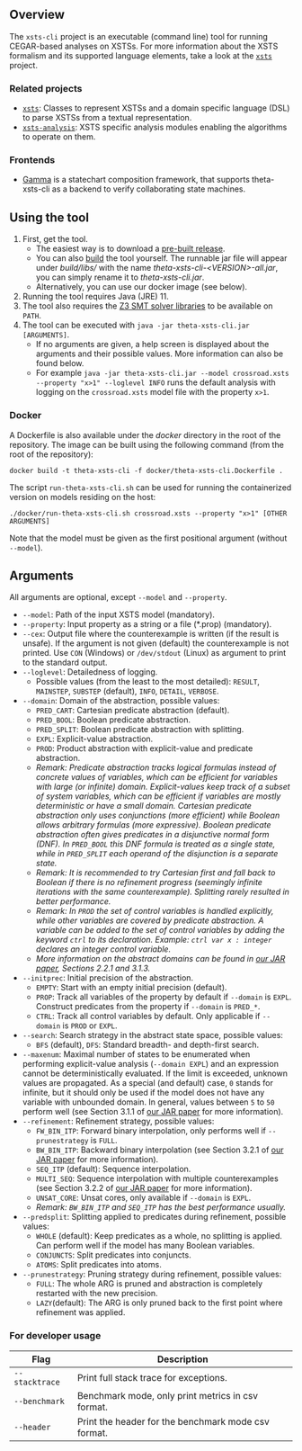 ## Overview

The `xsts-cli` project is an executable (command line) tool for running CEGAR-based analyses on XSTSs.
For more information about the XSTS formalism and its supported language elements, take a look at the [`xsts`](../xsts/README.md) project.

### Related projects

* [`xsts`](../xsts/README.md): Classes to represent XSTSs and a domain specific language (DSL) to parse XSTSs from a textual representation.
* [`xsts-analysis`](../xsts-analysis/README.md): XSTS specific analysis modules enabling the algorithms to operate on them.

### Frontends
* [Gamma](https://github.com/ftsrg/gamma) is a statechart composition framework, that supports theta-xsts-cli as a backend to verify collaborating state machines.

## Using the tool

1. First, get the tool.
    * The easiest way is to download a [pre-built release](https://github.com/ftsrg/theta/releases).
    * You can also [build](../../doc/Build.md) the tool yourself. The runnable jar file will appear under _build/libs/_ with the name _theta-xsts-cli-\<VERSION\>-all.jar_, you can simply rename it to _theta-xsts-cli.jar_.
    * Alternatively, you can use our docker image (see below).
2. Running the tool requires Java (JRE) 11.
3. The tool also requires the [Z3 SMT solver libraries](../../doc/Build.md) to be available on `PATH`.
4. The tool can be executed with `java -jar theta-xsts-cli.jar [ARGUMENTS]`.
    * If no arguments are given, a help screen is displayed about the arguments and their possible values.
    More information can also be found below.
    * For example `java -jar theta-xsts-cli.jar --model crossroad.xsts --property "x>1" --loglevel INFO` runs the default analysis with logging on the `crossroad.xsts` model file with the property `x>1`.

### Docker

A Dockerfile is also available under the _docker_ directory in the root of the repository.
The image can be built using the following command (from the root of the repository):
```
docker build -t theta-xsts-cli -f docker/theta-xsts-cli.Dockerfile .
```

The script `run-theta-xsts-cli.sh` can be used for running the containerized version on models residing on the host:
```
./docker/run-theta-xsts-cli.sh crossroad.xsts --property "x>1" [OTHER ARGUMENTS]
```
Note that the model must be given as the first positional argument (without `--model`).

## Arguments

All arguments are optional, except `--model` and `--property`.

* `--model`: Path of the input XSTS model (mandatory).
* `--property`: Input property as a string or a file (*.prop) (mandatory).
* `--cex`: Output file where the counterexample is written (if the result is unsafe). If the argument is not given (default) the counterexample is not printed. Use `CON` (Windows) or `/dev/stdout` (Linux) as argument to print to the standard output.
* `--loglevel`: Detailedness of logging.
    * Possible values (from the least to the most detailed): `RESULT`, `MAINSTEP`, `SUBSTEP` (default), `INFO`, `DETAIL`, `VERBOSE`.
* `--domain`: Domain of the abstraction, possible values:
    * `PRED_CART`: Cartesian predicate abstraction (default).
    * `PRED_BOOL`: Boolean predicate abstraction.
    * `PRED_SPLIT`: Boolean predicate abstraction with splitting.
    * `EXPL`: Explicit-value abstraction.
    * `PROD`: Product abstraction with explicit-value and predicate abstraction.
    * _Remark: Predicate abstraction tracks logical formulas instead of concrete values of variables, which can be efficient for variables with large (or infinite) domain.
  Explicit-values keep track of a subset of system variables, which can be efficient if variables are mostly deterministic or have a small domain.
  Cartesian predicate abstraction only uses conjunctions (more efficient) while Boolean allows arbitrary formulas (more expressive).
  Boolean predicate abstraction often gives predicates in a disjunctive normal form (DNF).
  In `PRED_BOOL` this DNF formula is treated as a single state, while in `PRED_SPLIT` each operand of the disjunction is a separate state._
    * _Remark: It is recommended to try Cartesian first and fall back to Boolean if there is no refinement progress (seemingly infinite iterations with the same counterexample).
  Splitting rarely resulted in better performance._
    * _Remark: In `PROD` the set of control variables is handled explicitly, while other variables are covered by predicate abstraction. A variable can be added to the set of control variables by adding the keyword `ctrl` to its declaration. Example: `ctrl var x : integer` declares an integer control variable._
    * _More information on the abstract domains can be found in [our JAR paper](https://link.springer.com/content/pdf/10.1007%2Fs10817-019-09535-x.pdf), Sections 2.2.1 and 3.1.3._
* `--initprec`: Initial precision of the abstraction.
    * `EMPTY`: Start with an empty initial precision (default).
    * `PROP`: Track all variables of the property by default if `--domain` is `EXPL`. Construct predicates from the property if `--domain` is `PRED_*`.
    * `CTRL`: Track all control variables by default. Only applicable if `--domain` is `PROD` or `EXPL`.
* `--search`: Search strategy in the abstract state space, possible values:
    * `BFS` (default), `DFS`: Standard breadth- and depth-first search.
* `--maxenum`: Maximal number of states to be enumerated when performing explicit-value analysis (`--domain EXPL`) and an expression cannot be deterministically evaluated.
If the limit is exceeded, unknown values are propagated.
As a special (and default) case, `0` stands for infinite, but it should only be used if the model does not have any variable with unbounded domain.
In general, values between `5` to `50` perform well (see Section 3.1.1 of [our JAR paper](https://link.springer.com/content/pdf/10.1007%2Fs10817-019-09535-x.pdf) for more information).
* `--refinement`: Refinement strategy, possible values:
    * `FW_BIN_ITP`: Forward binary interpolation, only performs well if `--prunestrategy` is `FULL`.
    * `BW_BIN_ITP`: Backward binary interpolation (see Section 3.2.1 of [our JAR paper](https://link.springer.com/content/pdf/10.1007%2Fs10817-019-09535-x.pdf) for more information).
    * `SEQ_ITP` (default): Sequence interpolation.
    * `MULTI_SEQ`: Sequence interpolation with multiple counterexamples (see Section 3.2.2 of [our JAR paper](https://link.springer.com/content/pdf/10.1007%2Fs10817-019-09535-x.pdf) for more information).
    * `UNSAT_CORE`: Unsat cores, only available if `--domain` is `EXPL`.
    * _Remark: `BW_BIN_ITP` and `SEQ_ITP` has the best performance usually._
* `--predsplit`: Splitting applied to predicates during refinement, possible values:
    * `WHOLE` (default): Keep predicates as a whole, no splitting is applied. Can perform well if the model has many Boolean variables.
    * `CONJUNCTS`: Split predicates into conjuncts.
    * `ATOMS`: Split predicates into atoms.
* `--prunestrategy`: Pruning strategy during refinement, possible values:
    * `FULL`: The whole ARG is pruned and abstraction is completely restarted with the new precision.
    * `LAZY`(default): The ARG is only pruned back to the first point where refinement was applied.

### For developer usage

| Flag | Description |
|--|--|
| `--stacktrace` | Print full stack trace for exceptions. |
| `--benchmark` | Benchmark mode, only print metrics in csv format. |
| `--header` | Print the header for the benchmark mode csv format. |

